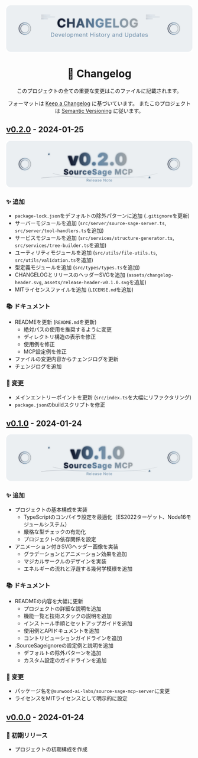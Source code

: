 ![](assets/changelog-header.svg)

<div align="center">

# 📝 Changelog

このプロジェクトの全ての重要な変更はこのファイルに記載されます。

フォーマットは [Keep a Changelog](https://keepachangelog.com/ja/1.0.0/) に基づいています。
またこのプロジェクトは [Semantic Versioning](https://semver.org/lang/ja/) に従います。

</div>


## [v0.2.0] - 2024-01-25

![](assets/release-header-v0.2.0.svg)

### ✨ 追加
- `package-lock.json`をデフォルトの除外パターンに追加 (`.gitignore`を更新)
- サーバーモジュールを追加 (`src/server/source-sage-server.ts`, `src/server/tool-handlers.ts`を追加)
- サービスモジュールを追加 (`src/services/structure-generator.ts`, `src/services/tree-builder.ts`を追加)
- ユーティリティモジュールを追加 (`src/utils/file-utils.ts`, `src/utils/validation.ts`を追加)
- 型定義モジュールを追加 (`src/types/types.ts`を追加)
- CHANGELOGとリリースのヘッダーSVGを追加 (`assets/changelog-header.svg`, `assets/release-header-v0.1.0.svg`を追加)
- MITライセンスファイルを追加 (`LICENSE.md`を追加)

### 📚 ドキュメント
- READMEを更新 (`README.md`を更新)
  - 絶対パスの使用を推奨するように変更
  - ディレクトリ構造の表示を修正
  - 使用例を修正
  - MCP設定例を修正
- ファイルの変更内容からチェンジログを更新
- チェンジログを追加

### 🔧 変更
- メインエントリーポイントを更新 (`src/index.ts`を大幅にリファクタリング)
- `package.json`のbuildスクリプトを修正

## [v0.1.0] - 2024-01-24

![](assets/release-header-v0.1.0.svg)

### ✨ 追加
- プロジェクトの基本構成を実装
  - TypeScriptのコンパイラ設定を最適化（ES2022ターゲット、Node16モジュールシステム）
  - 厳格な型チェックの有効化
  - プロジェクトの依存関係を設定
- アニメーション付きSVGヘッダー画像を実装
  - グラデーションとアニメーション効果を追加
  - マジカルサークルのデザインを実装
  - エネルギーの流れと浮遊する幾何学模様を追加

### 📚 ドキュメント
- READMEの内容を大幅に更新
  - プロジェクトの詳細な説明を追加
  - 機能一覧と技術スタックの説明を追加
  - インストール手順とセットアップガイドを追加
  - 使用例とAPIドキュメントを追加
  - コントリビューションガイドラインを追加
- .SourceSageignoreの設定例と説明を追加
  - デフォルトの除外パターンを追加
  - カスタム設定のガイドラインを追加

### 🔧 変更
- パッケージ名を`@sunwood-ai-labs/source-sage-mcp-server`に変更
- ライセンスをMITライセンスとして明示的に設定

## [v0.0.0] - 2024-01-24

### 🎉 初期リリース
- プロジェクトの初期構成を作成

[v0.2.0]: https://github.com/username/source-sage-mcp-server/compare/v0.1.0...v0.2.0
[v0.1.0]: https://github.com/username/source-sage-mcp-server/compare/v0.0.0...v0.1.0
[v0.0.0]: https://github.com/username/source-sage-mcp-server/releases/tag/v0.0.0
